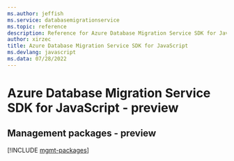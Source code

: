 ```yaml
---
ms.author: jeffish
ms.service: databasemigrationservice
ms.topic: reference
description: Reference for Azure Database Migration Service SDK for JavaScript
author: xirzec
title: Azure Database Migration Service SDK for JavaScript
ms.devlang: javascript
ms.data: 07/28/2022
---
```

# Azure Database Migration Service SDK for JavaScript - preview

## Management packages - preview
[!INCLUDE [mgmt-packages](database-migration-service-mgmt-index.md)]
